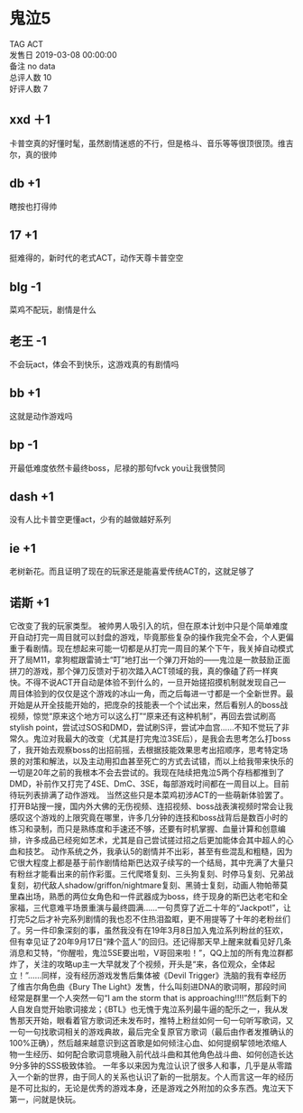 



# 鬼泣5
  
TAG ACT  
发售日 2019-03-08 00:00:00  
备注 no data  
总评人数 10  
好评人数 7
## xxd ＋1


卡普空真的好懂时髦，虽然剧情迷惑的不行，但是格斗、音乐等等很顶很顶。维吉尔，真的很帅
##  db +1 


 瞎按也打得帅 
## 17 +1


挺难得的，新时代的老式ACT，动作天尊卡普空空
## blg -1


菜鸡不配玩，剧情是什么
## 老王 -1


不会玩act，体会不到快乐，这游戏真的有剧情吗
## bb +1


这就是动作游戏吗
## bp -1


开最低难度依然卡最终boss，尼禄的那句fvck you让我很赞同
## dash +1


没有人比卡普空更懂act，少有的越做越好系列
## ie +1


老树新花。而且证明了现在的玩家还是能喜爱传统ACT的，这就足够了
## 诺斯 +1


它改变了我的玩家类型。
被帅男人吸引入的坑，但在原本计划中只是个简单难度开自动打完一周目就可以封盘的游戏，毕竟那些复杂的操作我完全不会，个人更偏重于看剧情。现在想起来可能一切都是从打完一周目的某个下午，我关掉自动模式开了局M11，拿狗棍跟雷骑士“叮”地打出一个弹刀开始的——鬼泣是一款鼓励正面拼刀的游戏，那个弹刀反馈对于初次踏入ACT领域的我，真的像磕了药一样爽快。不得不说ACT开自动是体验不到什么的，一旦开始搓招摸机制就发现自己一周目体验到的仅仅是这个游戏的冰山一角，而之后每进一寸都是一个全新世界。最开始是从开全技能开始的，把庞杂的技能表一个个试出来，然后看别人的boss战视频，惊觉“原来这个地方可以这么打”“原来还有这种机制”，再回去尝试刷高stylish point，尝试过SOS和DMD，尝试刷S评，尝试冲血宫……不知不觉玩了非常久。鬼泣对我最大的改变（尤其是打完鬼泣3SE后），是我会去思考怎么打boss了，我开始去观察boss的出招前摇，去根据技能效果思考出招顺序，思考特定场景的对策和解法，以及主动用扣血甚至死亡的方式去试错，而以上给我带来快乐的一切是20年之前的我根本不会去尝试的。我现在陆续把鬼泣5两个存档都推到了DMD，补前作又打完了4SE、DmC、3SE，每部游戏时间都在一周目以上。目前待玩列表排满了动作游戏。
当然这些只是本菜鸡初涉ACT的一些萌新体验罢了。打开B站搜一搜，国内外大佛的无伤视频、连招视频、boss战表演视频时常会让我感叹这个游戏的上限究竟在哪里，许多几分钟的连技和boss战背后是数百小时的练习和录制，而只是熟练度和手速还不够，还要有时机掌握、血量计算和创意编排，许多成品已经宛如艺术，尤其是自己尝试搓过招之后更加能体会其中超人的心血和技艺。
动作系统之外，我承认5的剧情并不出彩，甚至有些混乱和粗糙，因为它很大程度上都是基于前作剧情给斯巴达双子续写的一个结局，其中充满了大量只有粉丝才能看出来的前作彩蛋。三代爬塔复刻、三头狗复刻、时停马复刻、兄弟战复刻，初代敌人shadow/griffon/nightmare复刻、黑骑士复刻，动画人物帕蒂莫里森出场，熟悉的两位女角色和一件武器成为boss，终于现身的斯巴达老宅和全家福，三代意难平场景重演与最终圆满……一句贯穿了近二十年的“Jackpot!”，让打完5之后才补完系列剧情的我也忍不住热泪盈眶，更不用提等了十年的老粉丝们了。另一件印象深刻的事，虽然我没有在19年3月8日加入鬼泣系列粉丝的狂欢，但有幸见证了20年9月17日“辣个蓝人”的回归。还记得那天早上醒来就看见好几条消息和艾特，“你醒啦，鬼泣5SE要出啦，V哥回来啦！”，QQ上加的所有鬼泣群都炸了，关注的攻略up主一大早就发了个视频，开头是“来，各位观众，全体起立！”……同样，没有经历游戏发售后集体被《Devil Trigger》洗脑的我有幸经历了维吉尔角色曲《Bury The Light》发售，什么叫刻进DNA的歌词啊，那段时间经常是群里一个人突然一句“I am the storm that is approaching!!!!”然后剩下的人自发自觉开始歌词接龙；《BTL》也无愧于鬼泣系列最牛逼的配乐之一，我从发售那天开始，眼看着官方歌词还未发布时，推特上粉丝如何一句一句听写歌词，又一句一句找歌词相关的游戏典故，最后完全复原官方歌词（最后由作者发推确认的100%正确），然后越来越意识到这首歌是如何倾注心血、如何提纲挈领地浓缩人物一生经历、如何配合歌词意境融入前代战斗曲和其他角色战斗曲、如何创造长达9分多钟的SSS极致体验。
一年多以来因为鬼泣认识了很多人和事，几乎是从零踏入一个新的世界，由于同人的关系也认识了新的一批朋友。个人而言这一年的经历是不可比拟的，无论是优秀的游戏本身，还是游戏之外附加的众多东西。鬼泣天下第一，问就是快玩。